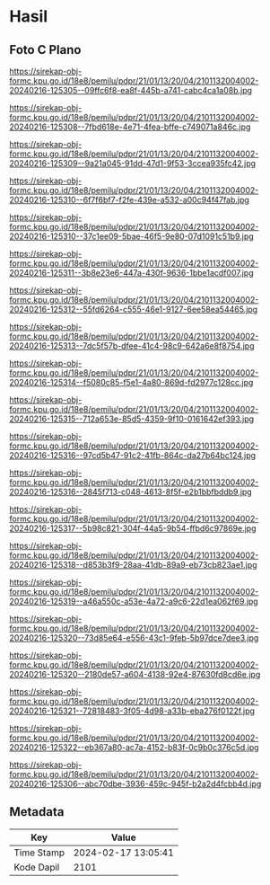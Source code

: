 # Hasil

## Foto C Plano

https://sirekap-obj-formc.kpu.go.id/18e8/pemilu/pdpr/21/01/13/20/04/2101132004002-20240216-125305--09ffc6f8-ea8f-445b-a741-cabc4ca1a08b.jpg

https://sirekap-obj-formc.kpu.go.id/18e8/pemilu/pdpr/21/01/13/20/04/2101132004002-20240216-125308--7fbd618e-4e71-4fea-bffe-c749071a846c.jpg

https://sirekap-obj-formc.kpu.go.id/18e8/pemilu/pdpr/21/01/13/20/04/2101132004002-20240216-125309--9a21a045-91dd-47d1-9f53-3ccea935fc42.jpg

https://sirekap-obj-formc.kpu.go.id/18e8/pemilu/pdpr/21/01/13/20/04/2101132004002-20240216-125310--6f7f6bf7-f2fe-439e-a532-a00c94f47fab.jpg

https://sirekap-obj-formc.kpu.go.id/18e8/pemilu/pdpr/21/01/13/20/04/2101132004002-20240216-125310--37c1ee09-5bae-46f5-9e80-07d1091c51b9.jpg

https://sirekap-obj-formc.kpu.go.id/18e8/pemilu/pdpr/21/01/13/20/04/2101132004002-20240216-125311--3b8e23e6-447a-430f-9636-1bbe1acdf007.jpg

https://sirekap-obj-formc.kpu.go.id/18e8/pemilu/pdpr/21/01/13/20/04/2101132004002-20240216-125312--55fd6264-c555-46e1-9127-6ee58ea54465.jpg

https://sirekap-obj-formc.kpu.go.id/18e8/pemilu/pdpr/21/01/13/20/04/2101132004002-20240216-125313--7dc5f57b-dfee-41c4-98c9-642a6e8f8754.jpg

https://sirekap-obj-formc.kpu.go.id/18e8/pemilu/pdpr/21/01/13/20/04/2101132004002-20240216-125314--f5080c85-f5e1-4a80-869d-fd2977c128cc.jpg

https://sirekap-obj-formc.kpu.go.id/18e8/pemilu/pdpr/21/01/13/20/04/2101132004002-20240216-125315--712a653e-85d5-4359-9f10-0161642ef393.jpg

https://sirekap-obj-formc.kpu.go.id/18e8/pemilu/pdpr/21/01/13/20/04/2101132004002-20240216-125316--97cd5b47-91c2-41fb-864c-da27b64bc124.jpg

https://sirekap-obj-formc.kpu.go.id/18e8/pemilu/pdpr/21/01/13/20/04/2101132004002-20240216-125316--2845f713-c048-4613-8f5f-e2b1bbfbddb9.jpg

https://sirekap-obj-formc.kpu.go.id/18e8/pemilu/pdpr/21/01/13/20/04/2101132004002-20240216-125317--5b98c821-304f-44a5-9b54-ffbd6c97869e.jpg

https://sirekap-obj-formc.kpu.go.id/18e8/pemilu/pdpr/21/01/13/20/04/2101132004002-20240216-125318--d853b3f9-28aa-41db-89a9-eb73cb823ae1.jpg

https://sirekap-obj-formc.kpu.go.id/18e8/pemilu/pdpr/21/01/13/20/04/2101132004002-20240216-125319--a46a550c-a53e-4a72-a9c6-22d1ea062f69.jpg

https://sirekap-obj-formc.kpu.go.id/18e8/pemilu/pdpr/21/01/13/20/04/2101132004002-20240216-125320--73d85e64-e556-43c1-9feb-5b97dce7dee3.jpg

https://sirekap-obj-formc.kpu.go.id/18e8/pemilu/pdpr/21/01/13/20/04/2101132004002-20240216-125320--2180de57-a604-4138-92e4-87630fd8cd6e.jpg

https://sirekap-obj-formc.kpu.go.id/18e8/pemilu/pdpr/21/01/13/20/04/2101132004002-20240216-125321--72818483-3f05-4d98-a33b-eba276f0122f.jpg

https://sirekap-obj-formc.kpu.go.id/18e8/pemilu/pdpr/21/01/13/20/04/2101132004002-20240216-125322--eb367a80-ac7a-4152-b83f-0c9b0c376c5d.jpg

https://sirekap-obj-formc.kpu.go.id/18e8/pemilu/pdpr/21/01/13/20/04/2101132004002-20240216-125306--abc70dbe-3936-459c-945f-b2a2d4fcbb4d.jpg


## Metadata

| Key        | Value               |
| ---------- | ------------------- |
| Time Stamp | 2024-02-17 13:05:41 |
| Kode Dapil | 2101                |



